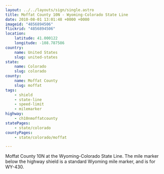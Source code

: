```yaml
---
layout: ../../layouts/sign/single.astro
title: Moffat County 10N - Wyoming-Colorado State Line
date: 2010-08-01 13:01:48 +0000 +0000
imageid: "4856894506"
flickrid: "4856894506"
location:
    latitude: 41.000122
    longitude: -108.787586
country:
    name: United States
    slug: united-states
state:
    name: Colorado
    slug: colorado
county:
    name: Moffat County
    slug: moffat
tags:
    - shield
    - state-line
    - speed-limit
    - milemarker
highway:
    - ch10nmoffatcounty
statePages:
    - state/colorado
countyPages:
    - state/colorado/moffat

---
```

Moffat County 10N at the Wyoming-Colorado State Line.  The mile marker below the highway shield is a standard Wyoming mile marker, and is for WY-430.